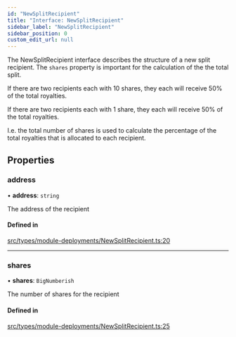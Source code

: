 ```yaml
---
id: "NewSplitRecipient"
title: "Interface: NewSplitRecipient"
sidebar_label: "NewSplitRecipient"
sidebar_position: 0
custom_edit_url: null
---
```


The NewSplitRecipient interface describes the structure of a new split recipient.
The `shares` property is important for the calculation of the the total split.

If there are two recipients each with 10 shares, they each will receive 50%
of the total royalties.

If there are two recipients each with 1 share, they each will receive 50%
of the total royalties.

I.e. the total number of shares is used to calculate the percentage of the
total royalties that is allocated to each recipient.

## Properties

### address

• **address**: `string`

The address of the recipient

#### Defined in

[src/types/module-deployments/NewSplitRecipient.ts:20](https://github.com/PrasoonPratham/nftlabs-sdk-ts/blob/bd3e5c6/src/types/module-deployments/NewSplitRecipient.ts#L20)

___

### shares

• **shares**: `BigNumberish`

The number of shares for the recipient

#### Defined in

[src/types/module-deployments/NewSplitRecipient.ts:25](https://github.com/PrasoonPratham/nftlabs-sdk-ts/blob/bd3e5c6/src/types/module-deployments/NewSplitRecipient.ts#L25)
